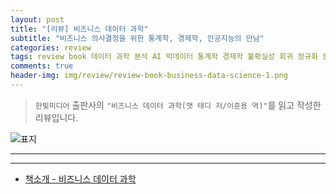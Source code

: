 ```yaml
---  
layout: post  
title: "[리뷰] 비즈니스 데이터 과학"  
subtitle: "비즈니스 의사결정을 위한 통계학, 경제학, 인공지능의 만남"  
categories: review  
tags: review book 데이터 과학 분석 AI 빅데이터 통계학 경제학 불확실성 회귀 정규화 분류 실험 제어 인수분해 테스트 비모수 인공지능      
comments: true  
header-img: img/review/review-book-business-data-science-1.png
---  
```

  
> `한빛미디어` 출판사의 `"비즈니스 데이터 과학(맷 태디 저/이준용 역)"`를 읽고 작성한 리뷰입니다.  

![표지](https://theorydb.github.io/assets/img/review/review-book-business-data-science-1.png)  

---

> 

---

* [책소개 - 비즈니스 데이터 과학](http://www.yes24.com/Product/Goods/110239854)
